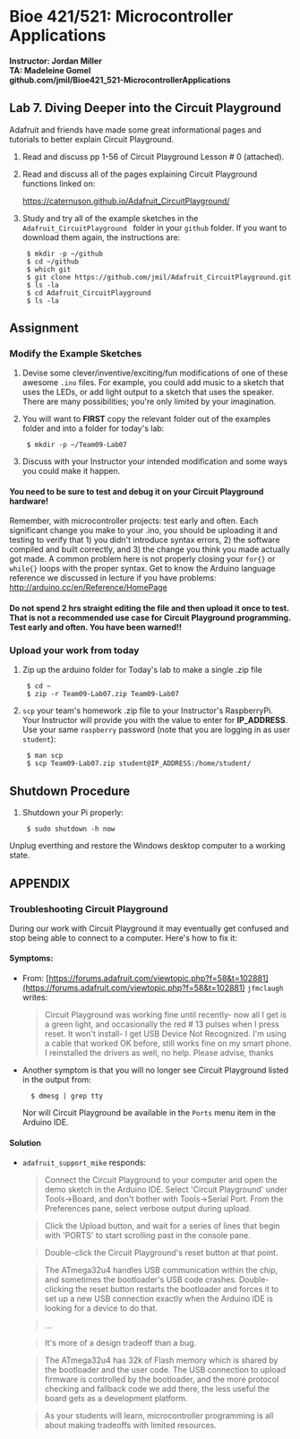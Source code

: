# Bioe 421/521: Microcontroller Applications
#### Instructor: Jordan Miller<br>TA: Madeleine Gomel<br>github.com/jmil/Bioe421_521-MicrocontrollerApplications

## Lab 7. Diving Deeper into the Circuit Playground

Adafruit and friends have made some great informational pages and tutorials to better explain Circuit Playground.

1. Read and discuss pp 1-56 of Circuit Playground Lesson # 0 (attached).

1. Read and discuss all of the pages explaining Circuit Playground functions linked on:

	https://caternuson.github.io/Adafruit_CircuitPlayground/

1. Study and try all of the example sketches in the `Adafruit_CircuitPlayground ` folder in your `github` folder. If you want to download them again, the instructions are:

		$ mkdir -p ~/github
		$ cd ~/github
		$ which git
		$ git clone https://github.com/jmil/Adafruit_CircuitPlayground.git
		$ ls -la
		$ cd Adafruit_CircuitPlayground
		$ ls -la

## Assignment

### Modify the Example Sketches
		
1. Devise some clever/inventive/exciting/fun modifications of one of these awesome `.ino` files. For example, you could add music to a sketch that uses the LEDs, or add light output to a sketch that uses the speaker. There are many possibilities; you're only limited by your imagination.

1. You will want to **FIRST** copy the relevant folder out of the examples folder and into a folder for today's lab:

		$ mkdir -p ~/Team09-Lab07
	
1. Discuss with your Instructor your intended modification and some ways you could make it happen.

#### You need to be sure to test and debug it on your Circuit Playground hardware!

Remember, with microcontroller projects: test early and often. Each significant change you make to your .ino, you should be uploading it and testing to verify that 1) you didn't introduce syntax errors, 2) the software compiled and built correctly, and 3) the change you think you made actually got made. A common problem here is not properly closing your `for{}` or `while{}` loops with the proper syntax. Get to know the Arduino language reference we discussed in lecture if you have problems: http://arduino.cc/en/Reference/HomePage

#### Do not spend 2 hrs straight editing the file and then upload it once to test. That is not a recommended use case for Circuit Playground programming. Test early and often. You have been warned!!


### Upload your work from today

1. Zip up the arduino folder for Today's lab to make a single .zip file

		$ cd ~
		$ zip -r Team09-Lab07.zip Team09-Lab07

1. `scp` your team's homework .zip file to your Instructor's RaspberryPi. Your Instructor will provide you with the value to enter for **IP_ADDRESS**. Use your same `raspberry` password (note that you are logging in as user `student`):

		$ man scp
		$ scp Team09-Lab07.zip student@IP_ADDRESS:/home/student/



## Shutdown Procedure

1. Shutdown your Pi properly:

		$ sudo shutdown -h now

 Unplug everthing and restore the Windows desktop computer to a working state.







## APPENDIX

### Troubleshooting Circuit Playground

During our work with Circuit Playground it may eventually get confused and stop being able to connect to a computer. Here's how to fix it:


#### Symptoms:	
* From: [https://forums.adafruit.com/viewtopic.php?f=58&t=102881](https://forums.adafruit.com/viewtopic.php?f=58&t=102881)
	`jfmclaugh` writes:
	> Circuit Playground was working fine until recently- now all I get is a green light, and occasionally the red # 13 pulses when I press reset. It won't install- I get USB Device Not Recognized. I'm using a cable that worked OK before, still works fine on my smart phone. I reinstalled the drivers as well, no help. Please advise, thanks


* Another symptom is that you will no longer see Circuit Playground listed in the output from:

		$ dmesg | grep tty

	Nor will Circuit Playground be available in the `Ports` menu item in the Arduino IDE.


#### Solution 
* `adafruit_support_mike` responds:

	>Connect the Circuit Playground to your computer and open the demo sketch in the Arduino IDE. Select 'Circuit Playground' under Tools->Board, and don't bother with Tools->Serial Port. From the Preferences pane, select verbose output during upload.

	>Click the Upload button, and wait for a series of lines that begin with 'PORTS' to start scrolling past in the console pane.

	>Double-click the Circuit Playground's reset button at that point.

	>The ATmega32u4 handles USB communication within the chip, and sometimes the bootloader's USB code crashes. Double-clicking the reset button restarts the bootloader and forces it to set up a new USB connection exactly when the Arduino IDE is looking for a device to do that.

	> ...

	> It's more of a design tradeoff than a bug.

	> The ATmega32u4 has 32k of Flash memory which is shared by the bootloader and the user code. The USB connection to upload firmware is controlled by the bootloader, and the more protocol checking and fallback code we add there, the less useful the board gets as a development platform.

	> As your students will learn, microcontroller programming is all about making tradeoffs with limited resources.




